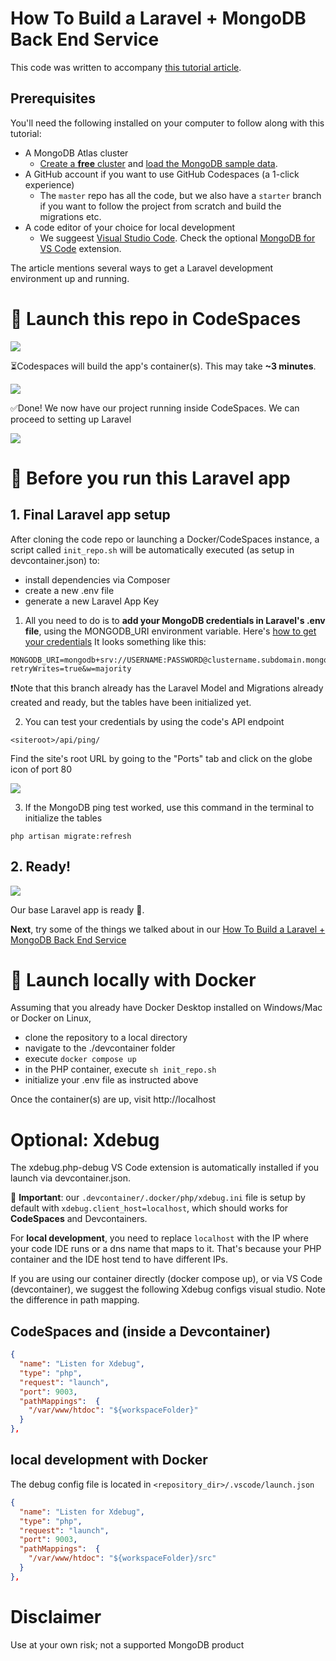 # How To Build a Laravel + MongoDB Back End Service 

This code was written to accompany [this tutorial article](https://www.mongodb.com/developer/languages/php/laravel-mongodb-tutorial/?utm_campaign=devrel).

## Prerequisites
You'll need the following installed on your computer to follow along with this tutorial:

- A MongoDB Atlas cluster 
  - [Create a **free** cluster](https://www.mongodb.com/try?utm_campaign=devrel) and [load the MongoDB sample data](https://www.mongodb.com/basics/sample-database?utm_campaign=devrel).
- A GitHub account if you want to use GitHub Codespaces (a 1-click experience)
  - The `master` repo has all the code, but we also have a `starter` branch if you want to follow the project from scratch and build the migrations etc.
- A code editor of your choice for local development 
  - We suggeest [Visual Studio Code](https://code.visualstudio.com/download). Check the optional [MongoDB for VS Code](https://www.mongodb.com/products/vs-code?utm_campaign=devrel) extension.

The article mentions several ways to get a Laravel development environment up and running. 

#  🚀 Launch this repo in CodeSpaces

<img src="https://i.imgur.com/5STvIPX.png">

⏳Codespaces will build the app's container(s). This may take **~3 minutes**.

<img src="https://i.imgur.com/1IBKVjx.png">

✅Done! We now have our project running inside CodeSpaces. We can proceed to setting up Laravel

<img src="https://i.imgur.com/9b6P1ba.png">

<p></p><p></p>

# 👋 Before you run this Laravel app

## 1. Final Laravel app setup

After cloning the code repo or launching a Docker/CodeSpaces instance, a script called `init_repo.sh` will be automatically executed (as setup in devcontainer.json) to:

- install dependencies via Composer
- create a new .env file
- generate a new Laravel App Key

1. All you need to do is to **add your MongoDB credentials in Laravel's .env file**, using the MONGODB_URI environment variable. Here's [how to get your credentials](https://www.mongodb.com/docs/guides/atlas/connection-string/?utm_campaign=devrel) It looks something like this:

```
MONGODB_URI=mongodb+srv://USERNAME:PASSWORD@clustername.subdomain.mongodb.net/?retryWrites=true&w=majority
```

❗Note that this branch already has the Laravel Model and Migrations already created and ready, but the tables have been initialized yet. 

2. You can test your credentials by using the code's API endpoint

```
<siteroot>/api/ping/
```

Find the site's root URL by going to the "Ports" tab and click on the globe icon of port 80

<img src="https://i.imgur.com/pkORDBj.png">

3. If the MongoDB ping test worked, use this command in the terminal to initialize the tables

`php artisan migrate:refresh`

<p></p>

## 2. Ready!

<img src="https://i.imgur.com/fbZlygD.png">

Our base Laravel app is ready 🥳. 

**Next**, try some of the things we talked about in our [How To Build a Laravel + MongoDB Back End Service](https://www.mongodb.com/developer/languages/php/laravel-mongodb-tutorial/)

#  🚀 Launch locally with Docker

Assuming that you already have Docker Desktop installed on Windows/Mac or Docker on Linux,

- clone the repository to a local directory
- navigate to the ./devcontainer folder
- execute `docker compose up`
- in the PHP container, execute `sh init_repo.sh`
- initialize your .env file as instructed above

Once the container(s) are up, visit http://localhost

# Optional: Xdebug

The xdebug.php-debug VS Code extension is automatically installed if you launch via devcontainer.json.

👀 **Important**: our `.devcontainer/.docker/php/xdebug.ini` file is setup by default with `xdebug.client_host=localhost`, which should works for **CodeSpaces** and Devcontainers. 

For **local development**, you need to replace `localhost` with the IP where your code IDE runs or a dns name that maps to it. That's because your PHP container and the IDE host tend to have different IPs. 

If you are using our container directly (docker compose up), or via VS Code (devcontainer), we suggest the following Xdebug configs visual studio. Note the difference in path mapping.

## CodeSpaces and (inside a Devcontainer)

```json
{
  "name": "Listen for Xdebug",
  "type": "php",
  "request": "launch",
  "port": 9003,
  "pathMappings":  {
    "/var/www/htdoc": "${workspaceFolder}"
  }
},
```

## local development with Docker

The debug config file is located in `<repository_dir>/.vscode/launch.json`

```json
{
  "name": "Listen for Xdebug",
  "type": "php",
  "request": "launch",
  "port": 9003,
  "pathMappings":  {
    "/var/www/htdoc": "${workspaceFolder}/src"
  }
},
```

# Disclaimer

Use at your own risk; not a supported MongoDB product
